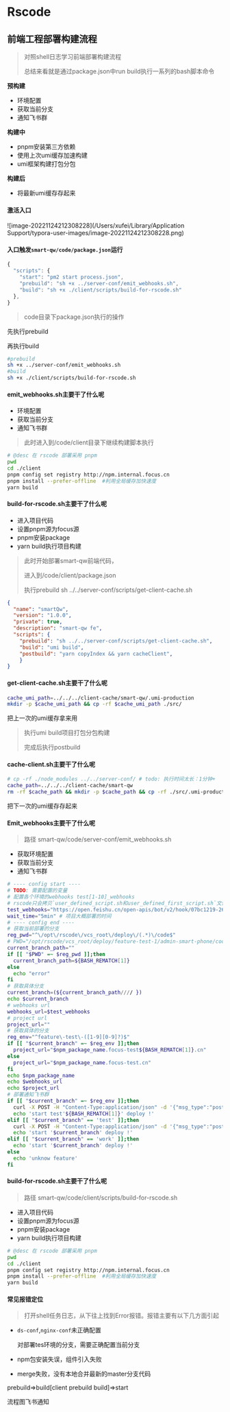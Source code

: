 # Rscode

## 前端工程部署构建流程

> 对照shell日志学习前端部署构建流程
>
> 总结来看就是通过package.json中run build执行一系列的bash脚本命令

**预构建**

+ 环境配置
+ 获取当前分支
+ 通知飞书群

**构建中**

+ pnpm安装第三方依赖
+ 使用上次umi缓存加速构建
+ umi框架构建打包分包

**构建后**

+ 将最新umi缓存存起来

#### 激活入口

![image-20221124212308228](/Users/xufei/Library/Application Support/typora-user-images/image-20221124212308228.png)

#### 入口触发`smart-qw/code/package.json`运行

```js
{
  "scripts": {
    "start": "pm2 start process.json",
    "prebuild": "sh +x ../server-conf/emit_webhooks.sh",
    "build": "sh +x ./client/scripts/build-for-rscode.sh"
  },
}
```

> code目录下package.json执行的操作

先执行prebuild

再执行build

```bash
#prebuild
sh +x ../server-conf/emit_webhooks.sh
#build
sh +x ./client/scripts/build-for-rscode.sh
```

#### emit_webhooks.sh主要干了什么呢

+ 环境配置
+ 获取当前分支
+ 通知飞书群

> 此时进入到/code/client目录下继续构建脚本执行

```bash
# @desc 在 rscode 部署采用 pnpm
pwd
cd ./client
pnpm config set registry http://npm.internal.focus.cn
pnpm install --prefer-offline  #利用全局缓存加快速度
yarn build
```

#### build-for-rscode.sh主要干了什么呢

+ 进入项目代码
+ 设置pnpm源为focus源
+ pnpm安装package
+ yarn build执行项目构建

> 此时开始部署smart-qw前端代码，
>
> 进入到/code/client/package.json
>
> 执行prebuild sh ../../server-conf/scripts/get-client-cache.sh

```json
{
  "name": "smartQw",
  "version": "1.0.0",
  "private": true,
  "description": "smart-qw fe",
  "scripts": {
    "prebuild": "sh ../../server-conf/scripts/get-client-cache.sh",
    "build": "umi build",
    "postbuild": "yarn copyIndex && yarn cacheClient",
    } 
}
```

#### get-client-cache.sh主要干了什么呢

```bash
cache_umi_path=../../../client-cache/smart-qw/.umi-production
mkdir -p $cache_umi_path && cp -rf $cache_umi_path ./src/
```

把上一次的umi缓存拿来用

> 执行umi build项目打包分包构建
>
> 完成后执行postbuild

#### cache-client.sh主要干了什么呢

```bash
# cp -rf ./node_modules ../../server-conf/ # todo: 执行时间太长：1分钟+
cache_path=../../../client-cache/smart-qw
rm -rf $cache_path && mkdir -p $cache_path && cp -rf ./src/.umi-production $cache_path
```

把下一次的umi缓存存起来

















#### Emit_webhooks主要干了什么呢

> 路径 smart-qw/code/server-conf/emit_webhooks.sh

+ 获取环境配置
+ 获取当前分支
+ 通知飞书群

```bash
# ---- config start ----
# TODO: 需要配置的变量
# 配置各个环境的webhooks test[1-10]_webhooks 
# rscode只会拷贝`user_defined_script.sh和user_defined_first_script.sh`文件，故需要同步维护
test_webhooks="https://open.feishu.cn/open-apis/bot/v2/hook/07bc1219-260b-4b5d-82a7-42d300496e1c" # TODO: 待添加
wait_time="5min" # 项目大概部署的时间
# ---- config end ----
# 获取当前部署的分支
reg_pwd="^\/opt\/rscode\/vcs_root\/deploy\/(.*)\/code$"
# PWD="/opt/rscode/vcs_root/deploy/feature-test-1/admin-smart-phone/code" # TODO: 本地调试。提交代码需要注释当前行
current_branch_path=""
if [[ "$PWD" =~ $reg_pwd ]];then
  current_branch_path=${BASH_REMATCH[1]}
else
  echo "error"
fi
# 获取具体分支
current_branch=(${current_branch_path//// })
echo $current_branch
# webhooks url
webhooks_url=$test_webhooks
# project url
project_url=""
# 获取具体的分支
reg_env="^feature\-test\-([1-9][0-9]?)$"
if [[ "$current_branch" =~ $reg_env ]];then
  project_url="$npm_package_name.focus-test${BASH_REMATCH[1]}.cn"
else
  project_url="$npm_package_name.focus-test.cn"
fi
echo $npm_package_name
echo $webhooks_url
echo $project_url
# 部署通知飞书群
if [[ "$current_branch" =~ $reg_env ]];then
  curl -X POST -H "Content-Type:application/json" -d '{"msg_type":"post","content":{"post":{"zh_cn":{"title":"企微管理后台test'${BASH_REMATCH[1]}'正在部署","content":[[{"tag":"text","text":"请耐心等候'$wait_time'左右..."}]]}}}}' $webhooks_url
  echo 'start test'${BASH_REMATCH[1]}' deploy !'
elif [[ "$current_branch" == 'test' ]];then
  curl -X POST -H "Content-Type:application/json" -d '{"msg_type":"post","content":{"post":{"zh_cn":{"title":"企微管理后台'$current_branch'正在部署","content":[[{"tag":"text","text":"请耐心等候'$wait_time'左右..."}]]}}}}' $webhooks_url
  echo 'start '$current_branch' deploy !'
elif [[ "$current_branch" == 'work' ]];then
  echo 'start '$current_branch' deploy !'
else 
  echo 'unknow feature'
fi
```



#### build-for-rscode.sh主要干了什么呢

> 路径 smart-qw/code/client/scripts/build-for-rscode.sh

+ 进入项目代码
+ 设置pnpm源为focus源
+ pnpm安装package
+ yarn build执行项目构建

```bash
# @desc 在 rscode 部署采用 pnpm
pwd
cd ./client
pnpm config set registry http://npm.internal.focus.cn
pnpm install --prefer-offline  #利用全局缓存加快速度
yarn build
```













#### 常见报错定位

> 打开shell任务日志，从下往上找到Error报错。报错主要有以下几方面引起

+ `ds-conf`,`nginx-conf`未正确配置

  对部署tes环境的分支，需要正确配置当前分支

  

+ npm包安装失误，组件引入失败

  

+ merge失败，没有本地合并最新的master分支代码

prebuild=>build[client prebuild build]=>start

流程图飞书通知

